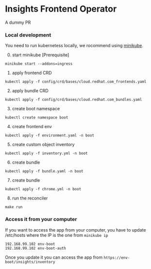 # Insights Frontend Operator

A dummy PR

### Local development

You need to run kubernetess locally, we rocommend using [minikube](https://minikube.sigs.k8s.io/docs/).

0. start minikube [Prerequisite]

```
minikube start --addons=ingress
```

1. apply frontend CRD

```
kubectl apply -f config/crd/bases/cloud.redhat.com_frontends.yaml
```

2. apply bundle CRD

```
kubectl apply -f config/crd/bases/cloud.redhat.com_bundles.yaml
```

3. create boot namespace

```
kubectl create namespace boot
```

4. create frontend env

```
kubectl apply -f environment.yaml -n boot
```

5. create custom object inventory

```
kubectl apply -f inventory.yml -n boot
```

6. create bundle

```
kubectl apply -f bundle.yaml -n boot
```

7. create bundle

```
kubectl apply -f chrome.yml -n boot
```

8. run the reconciler

```
make run
```

### Access it from your computer

If you want to access the app from your computer, you have to update /etc/hosts where the IP is the one from `minikube ip`

```
192.168.99.102 env-boot
192.168.99.102 env-boot-auth
```

Once you update it you can access the app from `https://env-boot/insights/inventory`
